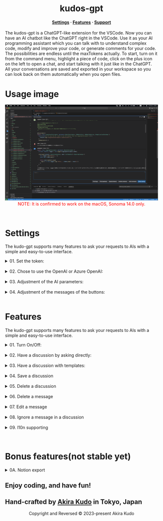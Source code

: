 <h1 align="center">kudos-gpt</h1>

<h4 align="center">
  <a href="https://www.notion.so/kudos-gpt-PreRelease-66dda64ba79341d2a459a4412fdcbc2c?pvs=4#f66bd815b06847d6ac6b04c3e2a592d4">Settings</a>
  ·
  <a href="https://www.notion.so/kudos-gpt-PreRelease-66dda64ba79341d2a459a4412fdcbc2c?pvs=4#f66bd815b06847d6ac6b04c3e2a592d4">Features</a>
  ·
  <a href="https://www.notion.so/kudos-gpt-support-6f6859c38a1447448e181971700bf6d1">Support</a>
</h4>

<p align="left">
The kudos-gpt is a ChatGPT-like extension for the VSCode. Now you can have an AI chatbot like the ChatGPT right in the VSCode. Use it as your AI programming assistant which you can talk with to understand complex code, modify and improve your code, or generate comments for your code. The possibilities are endless until the maxTokens actually. To start, turn on it from the command menu, highlight a piece of code, click on the plus icon on the left to open a chat, and start talking with it just like in the ChatGPT. All your conversations are saved and exported in your workspace so you can look back on them automatically when you open files.
</p>

# Usage image
<p align="center">
    <img src="https://github.com/akudo7/kudos-gpt/raw/HEAD/kudos-gpt_preview.png" />
    <font color="red">NOTE: It is confirmed to work on the macOS, Sonoma 14.0 only.</font>
</p>

&nbsp;

# Settings
The kudo-gpt supports many features to ask your requests to AIs with a simple and easy-to-use interface.

<details>
<summary>01. Set the token:</summary>

To enable the kudos-gpt, you need to set the token to the Setting / kudos-gpt / 08 Kudos GPT Toen. You can use the token below because of pre-releasing. To enable setting this value, you have to restart the VSCode again. 

<font color="red">kudo-gpt token for pre-release, it will be working until 2024-03-31.</font>
    
```text
    eyJhbGciOiJSUzI1NiIsInR5cCI6IkpXVCJ9.eyJwcm9kdWN0Ijoia3Vkb3MtZ3B0IiwidmVyc2lvbiI6IjEuMC4wIiwicHVibGlzaCI6InByZS1yZWxlYXNlIiwiaGFzaCI6IjdlZTlkNjZiZGMxYzlmNzQ3NWZjZmRmMWFjZTQ5OTE0ZDNmYzA3MWY1OTFlMmEzZGNkM2U5YmQzMWY4ZmEwMmMiLCJ1c2VySWQiOm51bGwsInRva2VuSWQiOiI5ZmE3MzVlYS02YTFlLTRmMDgtODcwNy0xZGFjYzkyYjViZDIiLCJpYXQiOjE2OTk2MjAyODYsImV4cCI6MTcxMTkyOTYwMH0.Z5Gg1ACzNYAp0dABrfnF0UXFl0f7uissKljImL6O-4R-8wvvaDLpVL8n8TnzYEkgUtIhLu_wfwFW61_LJ3OVzI30NW0q47mSjijRiANp4yLMnqLE8N2bhnuWALpFqswT5QN1k6PQBWDbWJQhkODh0KQYYcbthoaFG5HBKUkLbd8wVBj-MYv45f-BJm5bO49YhqXPoO8u76iQJu5oJovc81Q7wTBWg3WG9z7TDSViZ7egl1f9iAvYa05PZEfRtzcR7wOK-5POUUfATwB5mO1lVCV1KGJthfL2xy0sf-JiXM6DX9xsRTHvo68A_YECBw8fWwiuiNUUkggTF7m3vv8XQA
```

<p align="center">
    <img src="https://github.com/akudo7/kudos-gpt/raw/HEAD/kudos-gpt_00_1.png" />
</p>
</details>
&nbsp;
<details>
<summary>02. Chose to use the OpenAI or Azure OpenAI:</summary>
&nbsp;
<details>
<summary>OpenAI</summary>

To select the OpenAI, you need to set some values below.
- Setting / kudos-gpt / 01 Service
    - OpenAI
- Setting / kudos-gpt / 02 OpenAI APIKey
    - Your OpenAI APIKey
- Setting / kudos-gpt / 03 Open AI Models
    - gpt-3.5-turbo
    - gpt-3.5-turbo-16k
    - gpt-4
    - gpt-4-32k

To enable setting these values, you have to restart the VSCode again.
<p align="center">
    <img src="https://github.com/akudo7/kudos-gpt/raw/HEAD/kudos-gpt_01_1.png" />
</p>
</details>
&nbsp;
<details>
<summary>Azure OpenAI</summary>

To select the Azure OpenAI, you need to set some values below.
- Setting / kudos-gpt / 01 Services
    - Azure OpenAI
- Setting / kudos-gpt / 04 Azure URL
    - Your Azure URL
    - example: `https://kudo-openai-1.openai.azure.com/`
- Setting / kudos-gpt / 05 Azure APIKey
    - Your Azure APIKey
    - example: `12345678901234567l890abcdefghijk`
- Setting / kudos-gpt / 06 Azure Deployment ID
    - Your Azure Deployment ID
    - example: `kudo-35-16k`

To enable setting these values, you have to restart the VSCode again.
<p align="center">
    <img src="https://github.com/akudo7/kudos-gpt/raw/HEAD/kudos-gpt_01_2.png" />
</p>
</details>
</details>
&nbsp;
<details>
<summary>03. Adjustment of the AI parameters:</summary>
    
To change the parameters of the OpenAI or Azure OpenAI, you need to edit some values below in settings.json.
- Setting / kudos-gpt / Chat Options
    
```json
"kudos-gpt.chatOptions": {
    "maxTokens": 4000,
    "temperature": 0.7,
    "frequencyPenalty": 0,
    "presencePenalty": 0,
    "topP": 1
},
```

<p align="center">
    <img src="https://github.com/akudo7/kudos-gpt/raw/HEAD/kudos-gpt_02_1.png" />
</p>
</details>
&nbsp;&nbsp;

<details>
<summary>04. Adjustment of the messages of the buttons:</summary>
    
To change the messages of the buttons, you need to edit some values below in settings.json.

- Setting / kudos-gpt / Messages
```json
"kudos-gpt.messages": {
    "progress": "inquiring...",
    "makeHeader": "The code is as follows",
    "bugAssessment": "Find the bugs in the code, and show the improvements as thimproved code.",
    "vulnerabilityAssessment": "Find and address vulnerabilities in the code, anshow the improvements as the improved code.",
    "speedEnhancement": "Diagnose if code speed improvement is possible, and shothe improvements as the improved code.",
    "etcEnhancement": "Diagnose if any other improvements are possible, and show thimprovements as the improved code.",
    "makeComment": "Add comments for code review to the class, methods, and allines of code as the improved code."
},
```
<p align="center">
    <img src="https://github.com/akudo7/kudos-gpt/raw/HEAD/kudos-gpt_03_1.png" />
</p>
</details>
&nbsp;

# Features
The kudo-gpt supports many features to ask your requests to AIs with a simple and easy-to-use interface.

<details>
<summary>01. Turn On/Off:</summary>

After loading the kudos-gpt successfully, you have to turn it on yourself with the `kudos-gpt: On/Off`.
<p align="center">
    <img src="https://github.com/akudo7/kudos-gpt/raw/HEAD/kudos-gpt_04_1.png" />
</p>
So you can click on the plus icon on the left to create a new chat and also click a note to open a chat.
<p align="center">
    <img src="https://github.com/akudo7/kudos-gpt/raw/HEAD/kudos-gpt_04_2.png" />
</p>
</details>
&nbsp;
<details>
<summary>02. Have a discussion by asking directly:</summary>
To ask your question in a discussion, you can use the `Direct asking` button.
<p align="center">
    <img src="https://github.com/akudo7/kudos-gpt/raw/HEAD/kudos-gpt_05_1.png" />
</p>
Your question will be answered from the assistant.
<p align="center">
    <img src="https://github.com/akudo7/kudos-gpt/raw/HEAD/kudos-gpt_05_2.png" />
</p>
</details>
&nbsp;
<details>
<summary>03. Have a discussion with templates:</summary>

To start a discussion with the template, you can use strings in the clipboard for the `Clipboard` button.
<p align="center">
    <img src="https://github.com/akudo7/kudos-gpt/raw/HEAD/kudos-gpt_06_1.png" />
</p>
To use the Clipboard button, the message will be added as the system.
<p align="center">
    <img src="https://github.com/akudo7/kudos-gpt/raw/HEAD/kudos-gpt_06_2.png" />
</p>
To use the buttons, the message will be added as the user.
<p align="center">
    <img src="https://github.com/akudo7/kudos-gpt/raw/HEAD/kudos-gpt_06_3.png" />
</p>
After pushing the “Find bugs” for example, a message from the AIs will be from the assistant.
<p align="center">
    <img src="https://github.com/akudo7/kudos-gpt/raw/HEAD/kudos-gpt_06_4.png" />
</p>
</details>
&nbsp;
<details>
<summary>04. Save a discussion</summary>

Save discussions are available with the pencil icon `JSON Export`. It will be created a new JSON file as an `opening file + .json`, and also they will be imported automatically when an original file is opened.
<p align="center">
    <img src="https://github.com/akudo7/kudos-gpt/raw/HEAD/kudos-gpt_11_1.png" />
</p>
</details>
&nbsp;
<details>
<summary>05. Delete a discussion</summary>

To delete a discussion, you can click the cross icon `del thread`. 
<font color="red">NOTE: It is not removed from a JSON file.</font>
<p align="center">
    <img src="https://github.com/akudo7/kudos-gpt/raw/HEAD/kudos-gpt_07_1.png" />
</p>
</details>
&nbsp;
<details>
<summary>06. Delete a message</summary>

To delete a message in a discussion, you can use the `Delete` command from the `More actions…`. 
<font color="red">NOTE: It is not removed from a JSON file.</font>
<p align="center">
    <img src="https://github.com/akudo7/kudos-gpt/raw/HEAD/kudos-gpt_08_1.png" />
</p>
<p align="center">
    <img src="https://github.com/akudo7/kudos-gpt/raw/HEAD/kudos-gpt_08_2.png" />
</p>
<p align="center">
    <img src="https://github.com/akudo7/kudos-gpt/raw/HEAD/kudos-gpt_08_3.png" />
</p>
</details>
&nbsp;
<details>
<summary>07. Edit a message</summary>

To edit a message in a discussion, you can use the `Edit` command from the `More actions…`. To enable the editing, you can use the `save` button. 
<font color="red">NOTE: It is not removed from a JSON file.</font>
<p align="center">
    <img src="https://github.com/akudo7/kudos-gpt/raw/HEAD/kudos-gpt_09_1.png" />
</p>
<p align="center">
    <img src="https://github.com/akudo7/kudos-gpt/raw/HEAD/kudos-gpt_09_2.png" />
</p>
<p align="center">
    <img src="https://github.com/akudo7/kudos-gpt/raw/HEAD/kudos-gpt_09_3.png" />
</p>
</details>
&nbsp;
<details>
<summary>08. Ignore a message in a discussion</summary>

To ignore a message in a discussion, you can use the `Note` command from the `More actions…`.
<font color="red">NOTE: It is not removed from a JSON file.</font>
<p align="center">
    <img src="https://github.com/akudo7/kudos-gpt/raw/HEAD/kudos-gpt_10_1.png" />
</p>
<p align="center">
    <img src="https://github.com/akudo7/kudos-gpt/raw/HEAD/kudos-gpt_10_2.png" />
</p>
<p align="center">
    <img src="https://github.com/akudo7/kudos-gpt/raw/HEAD/kudos-gpt_10_3.png" />
</p>
</details>
&nbsp;
<details>
<summary>09. l10n supporting</summary>

- English
- Japanese

</details>

&nbsp;
# Bonus features(not stable yet)
<details>
<summary>0A. Notion export</summary>

To export a discussion to the Notion, you have to enter a Notion Integration Token beforehand. And then you can click the notion icon `Notion export` and enter a pageId in the dialog. It will be add as a database in the Notion page.
<p align="center">
    <img src="https://github.com/akudo7/kudos-gpt/raw/HEAD/kudos-gpt_notion_1.png" />
</p>
<p align="center">
    <img src="https://github.com/akudo7/kudos-gpt/raw/HEAD/kudos-gpt_notion_2.png" />
</p>
<p align="center">
    <img src="https://github.com/akudo7/kudos-gpt/raw/HEAD/kudos-gpt_notion_3.png" />
</p>
<p align="center">
    <img src="https://github.com/akudo7/kudos-gpt/raw/HEAD/kudos-gpt_notion_4.jpg" />
</p>
</details>

## Enjoy coding, and have fun!

## **Hand-crafted by [Akira Kudo](https://www.linkedin.com/in/akira-kudo-4b04163/) in Tokyo, Japan**

<p align="center">Copyright and Reversed &copy; 2023-present Akira Kudo</p>
